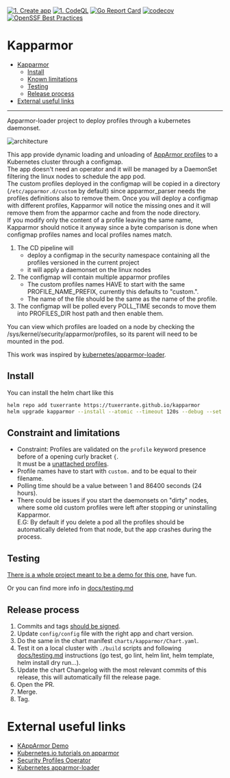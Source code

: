 [![1. Create app](https://github.com/tuxerrante/kapparmor/actions/workflows/build-app.yml/badge.svg)](https://github.com/tuxerrante/kapparmor/actions/workflows/build-app.yml)
[![1. CodeQL](https://github.com/tuxerrante/kapparmor/actions/workflows/codeql.yml/badge.svg)](https://github.com/tuxerrante/kapparmor/actions/workflows/codeql.yml)
[![Go Report Card](https://goreportcard.com/badge/github.com/tuxerrante/kapparmor)](https://goreportcard.com/report/github.com/tuxerrante/kapparmor)
[![codecov](https://codecov.io/gh/tuxerrante/kapparmor/branch/main/graph/badge.svg?token=KVCU7EUBJE)](https://codecov.io/gh/tuxerrante/kapparmor) [![OpenSSF Best Practices](https://www.bestpractices.dev/projects/8391/badge)](https://www.bestpractices.dev/projects/8391)

# Kapparmor
- [Kapparmor](#kapparmor)
  - [Install](#install)
  - [Known limitations](#known-limitations)
  - [Testing](#testing)
  - [Release process](#release-process)
- [External useful links](#external-useful-links)
- -----
Apparmor-loader project to deploy profiles through a kubernetes daemonset.  


![architecture](./docs/kapparmor-architecture.png)

This app provide dynamic loading and unloading of [AppArmor profiles](https://ubuntu.com/server/docs/security-apparmor) to a Kubernetes cluster through a configmap.  
The app doesn't need an operator and it will be managed by a DaemonSet filtering the linux nodes to schedule the app pod.  
The custom profiles deployed in the configmap will be copied in a directory (`/etc/apparmor.d/custom` by default) since apparmor_parser needs the profiles definitions also to remove them. Once you will deploy a configmap with different profiles, Kapparmor will notice the missing ones and it will remove them from the apparmor cache and from the node directory.  
If you modify only the content of a profile leaving the same name, Kapparmor should notice it anyway since a byte comparison is done when configmap profiles names and local profiles names match.

1. The CD pipeline will
	- deploy a configmap in the security namespace containing all the profiles versioned in the current project
	- it will apply a daemonset on the linux nodes
2. The configmap will contain multiple apparmor profiles
    - The custom profiles names HAVE to start with the same PROFILE_NAME_PREFIX, currently this defaults to "custom.". 
    - The name of the file should be the same as the name of the profile.
3. The configmap will be polled every POLL_TIME seconds to move them into PROFILES_DIR host path and then enable them.

You can view which profiles are loaded on a node by checking the /sys/kernel/security/apparmor/profiles, so its parent will need to be mounted in the pod.

This work was inspired by [kubernetes/apparmor-loader](https://github.com/kubernetes/kubernetes/tree/master/test/images/apparmor-loader).


## Install
You can install the helm chart like this
```sh
helm repo add tuxerrante https://tuxerrante.github.io/kapparmor
helm upgrade kapparmor --install --atomic --timeout 120s --debug --set image.tag=pr-16 tuxerrante/kapparmor

```

## Constraint and limitations
- Constraint: Profiles are validated on the `profile` keyword presence before of a opening curly bracket `{`.  
  It must be a [unattached profiles](https://documentation.suse.com/sles/15-SP1/html/SLES-all/cha-apparmor-profiles.html#sec-apparmor-profiles-types-unattached).
- Profile names have to start with `custom.` and to be equal to their filename.
- Polling time should be a value between 1 and 86400 seconds (24 hours).
- There could be issues if you start the daemonsets on "dirty" nodes, where some old custom profiles were left after stopping or uninstalling Kapparmor.  
  E.G: By default if you delete a pod all the profiles should be automatically deleted from that node, but the app crashes during the process. 


## Testing
[There is a whole project meant to be a demo for this one](https://github.com/tuxerrante/kapparmor-demo), have fun.

Or you can find more info in [docs/testing.md](docs/testing.md)




## Release process
1. Commits and tags [should be signed](https://git-scm.com/book/en/v2/Git-Tools-Signing-Your-Work).  
1. Update `config/config` file with the right app and chart version.  
1. Do the same in the chart manifest `charts/kapparmor/Chart.yaml`.  
1. Test it on a local cluster with `./build` scripts and following [docs/testing.md](docs/testing.md) instructions (go test, go lint, helm lint, helm template, helm install dry run...).  
1. Update the chart Changelog with the most relevant commits of this release, this will automatically fill the release page.  
1. Open the PR.  
1. Merge.  
1. Tag.  



# External useful links
- [KAppArmor Demo](https://github.com/tuxerrante/kapparmor-demo)
- [Kubernetes.io tutorials on apparmor](https://kubernetes.io/docs/tutorials/security/apparmor/)
- [Security Profiles Operator](https://github.com/kubernetes-sigs/security-profiles-operator/)
- [Kubernetes apparmor-loader](https://github.com/kubernetes/kubernetes/blob/master/test/images/apparmor-loader/loader.go)
